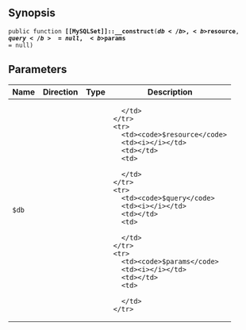 ## Synopsis

<code>public function <b>[[MySQLSet]]::__construct</b>(<b>$db</b>, <b>$resource</b>, <b>$query</b> = null, <b>$params</b> = null)</code>

## Parameters

<table>
  <thead>
    <tr>
      <th>Name</th>
      <th>Direction</th>
      <th>Type</th>
      <th>Description</th>
    </tr>
  </thead>
  <tbody>
    <tr>
      <td><code>$db</code>
      <td><i></i></td>
      <td></td>
      <td>

      </td>
    </tr>
    <tr>
      <td><code>$resource</code>
      <td><i></i></td>
      <td></td>
      <td>

      </td>
    </tr>
    <tr>
      <td><code>$query</code>
      <td><i></i></td>
      <td></td>
      <td>

      </td>
    </tr>
    <tr>
      <td><code>$params</code>
      <td><i></i></td>
      <td></td>
      <td>

      </td>
    </tr>
  </tbody>
</table>

